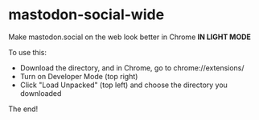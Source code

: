# mastodon-social-wide
Make mastodon.social on the web look better in Chrome **IN LIGHT MODE**

To use this:
* Download the directory, and in Chrome, go to chrome://extensions/
* Turn on Developer Mode (top right)
* Click "Load Unpacked" (top left) and choose the directory you downloaded

The end!
